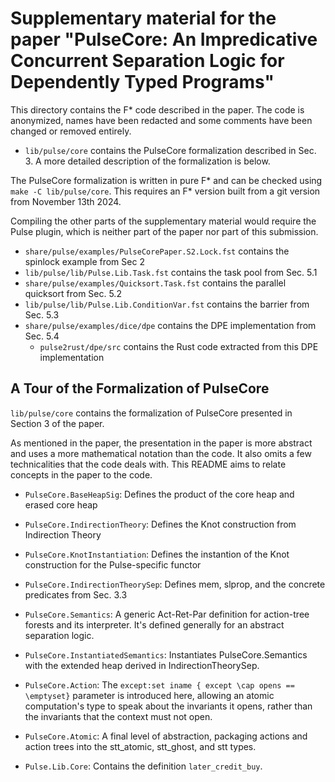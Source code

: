 # Supplementary material for the paper "PulseCore: An Impredicative Concurrent Separation Logic for Dependently Typed Programs"

This directory contains the F* code described in the paper.
The code is anonymized, names have been redacted and some comments have been changed or removed entirely.

  - `lib/pulse/core` contains the PulseCore formalization described in Sec. 3.
     A more detailed description of the formalization is below.

The PulseCore formalization is written in pure F* and can be checked using `make -C lib/pulse/core`.
This requires an F* version built from a git version from November 13th 2024.

Compiling the other parts of the supplementary material would require the Pulse plugin,
which is neither part of the paper nor part of this submission.

  - `share/pulse/examples/PulseCorePaper.S2.Lock.fst` contains the spinlock example from Sec 2
  - `lib/pulse/lib/Pulse.Lib.Task.fst` contains the task pool from Sec. 5.1
  - `share/pulse/examples/Quicksort.Task.fst` contains the parallel quicksort from Sec. 5.2
  - `lib/pulse/lib/Pulse.Lib.ConditionVar.fst` contains the barrier from Sec. 5.3
  - `share/pulse/examples/dice/dpe` contains the DPE implementation from Sec. 5.4
    - `pulse2rust/dpe/src` contains the Rust code extracted from this DPE implementation

## A Tour of the Formalization of PulseCore

`lib/pulse/core` contains the formalization of PulseCore presented in Section 3 of
the paper.

As mentioned in the paper, the presentation in the paper is more abstract and
uses a more mathematical notation than the code. It also omits a few
technicalities that the code deals with. This README aims to relate concepts in
the paper to the code.

* `PulseCore.BaseHeapSig`: Defines the product of the core heap and erased core heap

* `PulseCore.IndirectionTheory`: Defines the Knot construction from Indirection Theory

* `PulseCore.KnotInstantiation`: Defines the instantion of the Knot construction for the Pulse-specific functor

* `PulseCore.IndirectionTheorySep`: Defines mem, slprop, and the concrete predicates from Sec. 3.3

* `PulseCore.Semantics`: A generic Act-Ret-Par definition for action-tree forests
  and its interpreter. It's defined generally for an abstract separation logic.

* `PulseCore.InstantiatedSemantics`: Instantiates PulseCore.Semantics with the
  extended heap derived in IndirectionTheorySep.

* `PulseCore.Action`: The `except:set iname { except \cap opens == \emptyset}`
  parameter is introduced here, allowing an atomic computation's type to speak
  about the invariants it opens, rather than the invariants that the context
  must not open.

* `PulseCore.Atomic`: A final level of abstraction, packaging actions and action
  trees into the stt_atomic, stt_ghost, and stt types.

* `Pulse.Lib.Core`: Contains the definition `later_credit_buy`.
